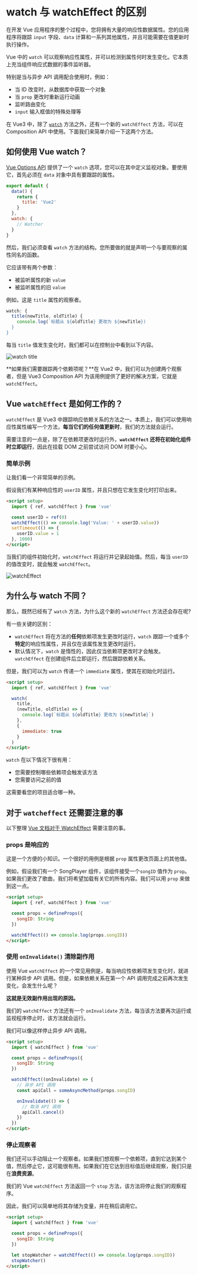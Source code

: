 # watch 与 watchEffect 的区别

在开发 Vue 应用程序的整个过程中，您将拥有大量的响应性数据属性。您的应用程序将跟踪 `input` 字段、`data` 计算和一系列其他属性，并且可能需要在值更新时执行操作。

Vue 中的 `watch` 可以观察响应性属性，并可以检测到属性何时发生变化。它本质上充当组件响应式数据的事件监听器。

特别是当与异步 API 调用配合使用时，例如：

- 当 ID 改变时，从数据库中获取一个对象
- 当 `prop` 更改时重新运行动画
- 监听路由变化
- `input` 输入框值的特殊处理等

在 Vue3 中，除了 [`watch`](https://v3.cn.vuejs.org/guide/computed.html#%E4%BE%A6%E5%90%AC%E5%99%A8) 方法之外，还有一个新的 `watchEffect` 方法，可以在 Composition API 中使用。下面我们来简单介绍一下这两个方法。

## 如何使用 Vue watch？

[Vue Options API](https://vuejs.org/v2/api/) 提供了一个 `watch` 选项，您可以在其中定义监视对象。要使用它，首先必须在 `data` 对象中具有要跟踪的属性。

```js
export default {
  data() {
    return {
      title: 'Vue2'
    }
  },
  watch: {
    // Watcher
  }
}
```

然后，我们必须查看 `watch` 方法的结构。您所要做的就是声明一个与要观察的属性同名的函数。

它应该带有两个参数：

- 被监听属性的新 `value`
- 被监听属性的旧 `value`

例如，这是 `title` 属性的观察者。

```js
watch: {
  title(newTitle, oldTitle) {
    console.log(`标题从 ${oldTitle} 更改为 ${newTitle})
  }
}
```

每当 `title` 值发生变化时，我们都可以在控制台中看到以下内容。

![watch title](https://upload-images.jianshu.io/upload_images/18281896-15c48e35d55ec856.png?imageMogr2/auto-orient/strip%7CimageView2/2/w/1240)

**如果我们需要跟踪两个依赖项呢？**在 Vue2 中，我们可以为创建两个观察者，但是 Vue3 Composition API 为该用例提供了更好的解决方案，它就是 `watchEffect`。

## Vue `watchEffect` 是如何工作的？

`watchEffect` 是 Vue3 中跟踪响应依赖关系的方法之一。本质上，我们可以使用响应性属性编写一个方法，**每当它们的任何值更新时**，我们的方法就会运行。

需要注意的一点是，除了在依赖项更改时运行外，**`watchEffect` 还将在初始化组件时立即运行**，因此在挂载 DOM 之前尝试访问 DOM 时要小心。

### 简单示例

让我们看一个非常简单的示例。

假设我们有某种响应性的 `userID` 属性，并且只想在它发生变化时打印出来。

```html
<script setup>
  import { ref, watchEffect } from 'vue'

  const userID = ref(0)
  watchEffect(() => console.log('Value: ' + userID.value))
  setTimeout(() => {
    userID.value = 1
  }, 1000)
</script>
```

当我们的组件初始化时，`watchEffect` 将运行并记录起始值。然后，每当 `userID` 的值改变时，就会触发 `watchEffect`。

![watchEffect](https://upload-images.jianshu.io/upload_images/18281896-80e8a547e8a4536b.png?imageMogr2/auto-orient/strip%7CimageView2/2/w/1240)

## 为什么与 watch 不同？

那么，既然已经有了 `watch` 方法，为什么这个新的 `watchEffect` 方法还会存在呢?

有一些关键的区别：

- `watchEffect` 将在方法的**任何**依赖项发生更改时运行，`watch` 跟踪一个或多个**特定**的响应性属性，并且仅在该属性发生更改时运行。
- 默认情况下，`watch` 是惰性的，因此仅当依赖项更改时才会触发。`watchEffect` 在创建组件后立即运行，然后跟踪依赖关系。

但是，我们可以为 `watch` 传递一个 `immediate` 属性，使其在初始化时运行。

```html
<script setup>
  import { ref, watchEffect } from 'vue'

  watch(
    title,
    (newTitle, oldTitle) => {
      console.log(`标题从 ${oldTitle} 更改为 ${newTitle}`)
    },
    {
      immediate: true
    }
  )
</script>
```

`watch` 在以下情况下很有用：

- 您需要控制哪些依赖项会触发该方法
- 您需要访问之前的值

这需要看您的项目适合哪一种。

## 对于 `watcheffect` 还需要注意的事

以下整理 [Vue 文档对于 WatchEffect](https://v3.cn.vuejs.org/guide/reactivity-computed-watchers.html#watcheffect) 需要注意的事。

### props 是响应的

这是一个方便的小知识。一个很好的用例是根据 `prop` 属性更改页面上的其他值。

例如，假设我们有一个 SongPlayer 组件，该组件接受一个`songID` 值作为 `prop`。如果我们更改了歌曲，我们将希望加载有关它的所有内容。我们可以用 `prop` 来做到这一点。

```html
<script setup>
  import { ref, watchEffect } from 'vue'

  const props = defineProps({
    songID: String
  })

  watchEffect(() => console.log(props.songID))
</script>
```

### 使用 `onInvalidate()` 清除副作用

使用 Vue `watchEffect` 的一个常见用例是，每当响应性依赖项发生变化时，就进行某种异步 API 调用。但是，如果依赖关系在第一个 API 调用完成之前再次发生变化，会发生什么呢？

**这就是无效副作用出现的原因。**

我们的 `watchEffect` 方法还有一个 `onInvalidate` 方法，每当该方法要再次运行或监视程序停止时，该方法就会运行。

我们可以像这样停止异步 API 调用。

```html
<script setup>
  import { watchEffect } from 'vue'

  const props = defineProps({
    songID: String
  })

  watchEffect((onInvalidate) => {
    // 异步 API 调用
    const apiCall = someAsyncMethod(props.songID)

    onInvalidate(() => {
      // 取消 API 调用
      apiCall.cancel()
    })
  })
</script>
```

### 停止观察者

我们还可以手动阻止一个观察者。如果我们想观察一个依赖项，直到它达到某个值，然后停止它，这可能很有用。如果我们在它达到目标值后继续观察，我们只是在**浪费资源**。

我们的 Vue `watchEffect` 方法返回一个 `stop` 方法，该方法将停止我们的观察程序。

因此，我们可以简单地将其存储为变量，并在稍后调用它。

```html
<script setup>
  import { watchEffect } from 'vue'

  const props = defineProps({
    songID: String
  })

  let stopWatcher = watchEffect(() => console.log(props.songID))
  stopWatcher()
</script>
```
